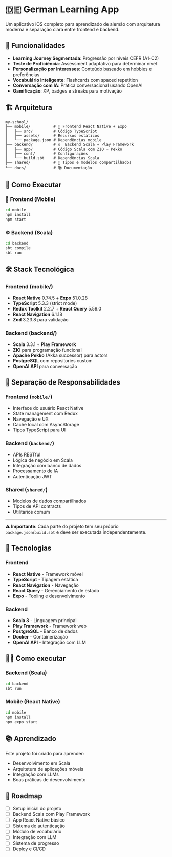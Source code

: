 # 🇩🇪 German Learning App

Um aplicativo iOS completo para aprendizado de alemão com arquitetura moderna e separação clara entre frontend e backend.

## 📱 Funcionalidades

- **Learning Journey Segmentada**: Progressão por níveis CEFR (A1-C2)
- **Teste de Proficiência**: Assessment adaptativo para determinar nível
- **Personalização por Interesses**: Conteúdo baseado em hobbies e preferências
- **Vocabulário Inteligente**: Flashcards com spaced repetition
- **Conversação com IA**: Prática conversacional usando OpenAI
- **Gamificação**: XP, badges e streaks para motivação

## 🏗️ Arquitetura

```
my-school/
├── mobile/          # 📱 Frontend React Native + Expo
│   ├── src/         # Código TypeScript
│   ├── assets/      # Recursos estáticos
│   └── package.json # Dependências mobile
├── backend/         # ⚙️  Backend Scala + Play Framework
│   ├── app/         # Código Scala com ZIO + Pekko
│   ├── conf/        # Configurações
│   └── build.sbt    # Dependências Scala
├── shared/          # 🔗 Tipos e modelos compartilhados
└── docs/            # 📚 Documentação
```

## 🚀 Como Executar

### 📱 **Frontend (Mobile)**

```bash
cd mobile
npm install
npm start
```

### ⚙️ **Backend (Scala)**

```bash
cd backend
sbt compile
sbt run
```

## 🛠️ **Stack Tecnológica**

### **Frontend (mobile/)**

- **React Native** 0.74.5 + **Expo** 51.0.28
- **TypeScript** 5.3.3 (strict mode)
- **Redux Toolkit** 2.2.7 + **React Query** 5.59.0
- **React Navigation** 6.1.18
- **Zod** 3.23.8 para validação

### **Backend (backend/)**

- **Scala** 3.3.1 + **Play Framework**
- **ZIO** para programação funcional
- **Apache Pekko** (Akka successor) para actors
- **PostgreSQL** com repositories custom
- **OpenAI API** para conversação

## 📁 **Separação de Responsabilidades**

### **Frontend (`mobile/`)**

- Interface do usuário React Native
- State management com Redux
- Navegação e UX
- Cache local com AsyncStorage
- Tipos TypeScript para UI

### **Backend (`backend/`)**

- APIs RESTful
- Lógica de negócio em Scala
- Integração com banco de dados
- Processamento de IA
- Autenticação JWT

### **Shared (`shared/`)**

- Modelos de dados compartilhados
- Tipos de API contracts
- Utilitários comum

---

**⚠️ Importante**: Cada parte do projeto tem seu próprio `package.json`/`build.sbt` e deve ser executada independentemente.

## 🚀 Tecnologias

### Frontend

- **React Native** - Framework móvel
- **TypeScript** - Tipagem estática
- **React Navigation** - Navegação
- **React Query** - Gerenciamento de estado
- **Expo** - Tooling e desenvolvimento

### Backend

- **Scala 3** - Linguagem principal
- **Play Framework** - Framework web
- **PostgreSQL** - Banco de dados
- **Docker** - Containerização
- **OpenAI API** - Integração com LLM

## 🏃‍♂️ Como executar

### Backend (Scala)

```bash
cd backend
sbt run
```

### Mobile (React Native)

```bash
cd mobile
npm install
npx expo start
```

## 📚 Aprendizado

Este projeto foi criado para aprender:

- Desenvolvimento em Scala
- Arquitetura de aplicações móveis
- Integração com LLMs
- Boas práticas de desenvolvimento

## 🎯 Roadmap

- [ ] Setup inicial do projeto
- [ ] Backend Scala com Play Framework
- [ ] App React Native básico
- [ ] Sistema de autenticação
- [ ] Módulo de vocabulário
- [ ] Integração com LLM
- [ ] Sistema de progresso
- [ ] Deploy e CI/CD
